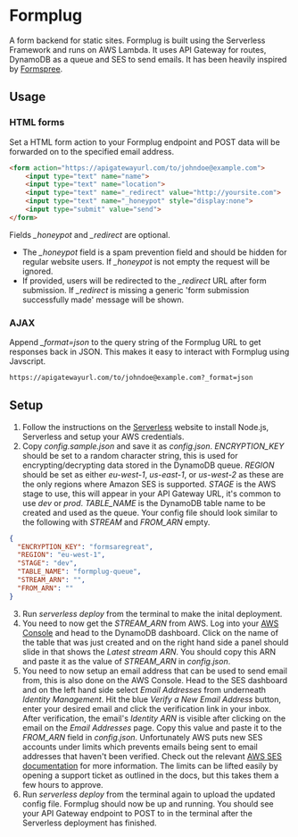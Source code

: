 # Formplug
A form backend for static sites. Formplug is built using the Serverless Framework and runs on AWS Lambda. It uses API Gateway for routes, DynamoDB as a queue and SES to send emails. It has been heavily inspired by [Formspree](https://formspree.io/).

## Usage
### HTML forms
Set a HTML form action to your Formplug endpoint and POST data will be forwarded on to the specified email address.
``` html
<form action="https://apigatewayurl.com/to/johndoe@example.com">
    <input type="text" name="name">
    <input type="text" name="location">
    <input type="text" name="_redirect" value="http://yoursite.com">
    <input type="text" name="_honeypot" style="display:none">
    <input type="submit" value="send">
</form>
```
Fields *_honeypot* and *_redirect* are optional. 
* The *_honeypot* field is a spam prevention field and should be hidden for regular website users. If *_honeypot* is not empty the request will be ignored. 
* If provided, users will be redirected to the *_redirect* URL after form submission. If *_redirect* is missing a generic 'form submission successfully made' message will be shown.

### AJAX
Append *_format=json* to the query string of the Formplug URL to get responses back in JSON. This makes it easy to interact with Formplug using Javscript.
``` html
https://apigatewayurl.com/to/johndoe@example.com?_format=json
```

## Setup
1. Follow the instructions on the [Serverless](https://serverless.com/framework/docs/providers/aws/guide/installation) website to install Node.js, Serverless and setup your AWS credentials.
2. Copy *config.sample.json* and save it as *config.json*. *ENCRYPTION_KEY* should be set to a random character string, this is used for encrypting/decrypting data stored in the DynamoDB queue. *REGION* should be set as either *eu-west-1*, *us-east-1*, or *us-west-2* as these are the only regions where Amazon SES is supported. *STAGE* is the AWS stage to use, this will appear in your API Gateway URL, it's common to use *dev* or *prod*. *TABLE_NAME* is the DynamoDB table name to be created and used as the queue. Your config file should look similar to the following with *STREAM* and *FROM_ARN* empty.
``` json
{
  "ENCRYPTION_KEY": "formsaregreat",
  "REGION": "eu-west-1",
  "STAGE": "dev",
  "TABLE_NAME": "formplug-queue",
  "STREAM_ARN": "",
  "FROM_ARN": ""
}
```
3. Run *serverless deploy* from the terminal to make the inital deployment.
4. You need to now get the *STREAM_ARN* from AWS. Log into your [AWS Console](https://aws.amazon.com) and head to the DynamoDB dashboard. Click on the name of the table that was just created and on the right hand side a panel should slide in that shows the *Latest stream ARN*. You should copy this ARN and paste it as the value of *STREAM_ARN* in *config.json*.
5. You need to now setup an email address that can be used to send email from, this is also done on the AWS Console. Head to the SES dashboard and on the left hand side select *Email Addresses* from underneath *Identity Management*. Hit the blue *Verify a New Email Address* button, enter your desired email and click the verification link in your inbox. After verification, the email's *Identity ARN* is visible after clicking on the email on the *Email Addresses* page. Copy this value and paste it to the *FROM_ARN* field in *config.json*. Unfortunately AWS puts new SES accounts under limits which prevents emails being sent to email addresses that haven't been verified. Check out the relevant [AWS SES documentation](http://docs.aws.amazon.com/ses/latest/DeveloperGuide/request-production-access.html) for more information. The limits can be lifted easily by opening a support ticket as outlined in the docs, but this takes them a few hours to approve.
6. Run *serverless deploy* from the terminal again to upload the updated config file. Formplug should now be up and running. You should see your API Gateway endpoint to POST to in the terminal after the Serverless deployment has finished.

